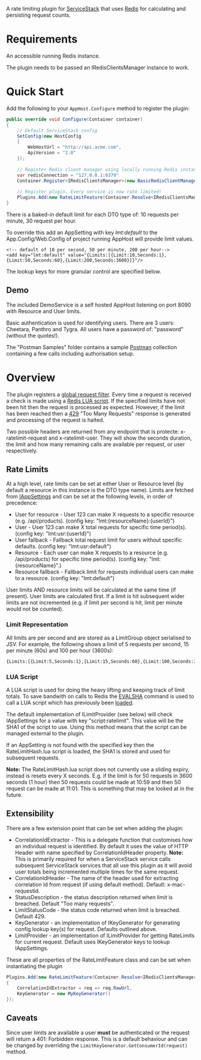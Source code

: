 A rate limiting plugin for [ServiceStack](https://servicestack.net/) that uses [Redis](http://redis.io/) for calculating and persisting request counts. 

# Requirements

An accessible running Redis instance. 

The plugin needs to be passed an IRedisClientsManager instance to work.

# Quick Start

Add the following to your `AppHost.Configure` method to register the plugin:

```csharp
public override void Configure(Container container)
{
    // Default ServiceStack config
    SetConfig(new HostConfig
    {
        WebHostUrl = "http://api.acme.com",
        ApiVersion = "2.0"
    });
	
	// Register Redis client manager using locally running Redis instance
	var redisConnection = "127.0.0.1:6379"
	Container.Register<IRedisClientsManager>(new BasicRedisClientManager(redisConnection));
	
	// Register plugin. Every service is now rate limited!
	Plugins.Add(new RateLimitFeature(Container.Resolve<IRedisClientsManager>()));
}
```

There is a baked-in default limit for each DTO type of: 10 requests per minute, 30 request per hour.

To override this add an AppSetting with key *lmt:default* to the App.Config/Web.Config of project running AppHost will provide limit values.

```
<!-- default of 10 per second, 50 per minute, 200 per hour-->
<add key="lmt:default" value="{Limits:[{Limit:10,Seconds:1},{Limit:50,Seconds:60},{Limit:200,Seconds:3600}]}"/>
```

The lookup keys for more granular control are specified below.

## Demo

The included DemoService is a self hosted AppHost listening on port 8090 with Resource and User limits.

Basic authentication is used for identifying users. There are 3 users: Cheetara, Panthro and Tygra. All users have a password of: "password" (without the quotes!).

The "Postman Samples" folder contains a sample [Postman](https://www.getpostman.com/) collection containing a few calls including authorisation setup.


# Overview
The plugin registers a [global request filter](https://github.com/ServiceStack/ServiceStack/wiki/Request-and-response-filters#global-request-filters). Every time a request is received a check is made using a [Redis LUA script](http://redis.io/commands/eval). If the specified limits have not been hit then the request is processed as expected. However, if the limit has been reached then a [429](https://tools.ietf.org/html/rfc6585#page-3) "Too Many Requests" response is generated and processing of the request is halted.

Two possible headers are returned from any endpoint that is protecte: x-ratelimit-request and x-ratelimit-user. They will show the seconds duration, the limit and how many remaining calls are available per request, or user respectively.

## Rate Limits
At a high level, rate limits can be set at either User or Resource level (by default a resource in this instance is the DTO type name). Limits are fetched from [IAppSettings](https://github.com/ServiceStack/ServiceStack/wiki/AppSettings) and can be set at the following levels, in order of precedence:

* User for resource - User 123 can make X requests to a specific resource (e.g. /api/products). (config key: "lmt:{resourceName}:{userId}")
* User - User 123 can make X total requests for specific time period(s). (config key: "lmt:usr:{userId}")
* User fallback - Fallback total request limit for users without specific defaults. (config key: "lmt:usr:default")
* Resource - Each user can make X requests to a resource (e.g. /api/products) for specific time period(s). (config key: "lmt:{resourceName}".)
* Resource fallback - Fallback limit for requests individual users can make to a resource. (config key: "lmt:default")

User limits AND resource limits will be calculated at the same time (if present). User limits are calculated first. If a limit is hit subsequent wider limits are not incremented (e.g. if limit per second is hit, limit per minute would not be counted).

### Limit Representation
All limits are per second and are stored as a LimitGroup object serialised to JSV. For example, the following shows a limit of 5 requests per second, 15 per minute (60s) and 100 per hour (3600s):
```xml
{Limits:[{Limit:5,Seconds:1},{Limit:15,Seconds:60},{Limit:100,Seconds:3600}]}
```

### LUA Script
A LUA script is used for doing the heavy lifting and keeping track of limit totals. To save bandwith on calls to Redis the [EVALSHA](http://redis.io/commands/evalsha) command is used to call a LUA script which has previously been [loaded](http://redis.io/commands/script-load).

The default implementation of ILimitProvider (see below) will check IAppSettings for a value with key "script:ratelimit". This value will be the SHA1 of the script to use. Using this method means that the script can be managed external to the plugin.

If an AppSetting is not found with the specified key then the RateLimitHash.lua script is loaded, the SHA1 is stored and used for subsequent requests.

**Note:** The RateLimitHash.lua script does not currently use a sliding expiry, instead is resets every X seconds. E.g. if the limit is for 50 requests in 3600 seconds (1 hour) then 50 requests could be made at 10:59 and then 50 request can be made at 11:01. This is something that may be looked at in the future.

## Extensibility
There are a few extension point that can be set when adding the plugin:

* CorrelationIdExtractor - This is a delegate function that customises how an individual request is identified. By default it uses the value of HTTP Header with name specified by CorrelationIdHeader property. **Note:** This is primarily required for when a ServiceStack service calls subsequent ServiceStack services that all use this plugin as it will avoid user totals being incremented multiple times for the same request.
* CorrelationIdHeader - The name of the header used for extracting correlation Id from request (if using default method). Default: x-mac-requestid.
* StatusDescription - the status description returned when limit is breached. Default "Too many requests".
* LimitStatusCode - the status code returned when limit is breached. Default 429.
* KeyGenerator - an implementation of IKeyGenerator for generating config lookup key(s) for request. Defaults outlined above.
* LimitProvider - an implementation of ILimitProvider for getting RateLimits for current request. Default uses IKeyGenerator keys to lookup IAppSettings.

These are all properties of the RateLimitFeature class and can be set when instantiating the plugin
```csharp
Plugins.Add(new RateLimitFeature(Container.Resolve<IRedisClientsManager>())
{
    CorrelationIdExtractor = req => req.RawUrl,
    KeyGenerator = new MyKeyGenerator()
});
```

## Caveats

Since user limits are available a user **must** be authenticated or the request will return a 401: Forbidden response. This is a default behaviour and can be changed by overriding the `LimitKeyGenerator.GetConsumerId(request)` method.